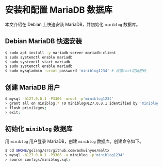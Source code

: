 # 安装和配置 MariaDB 数据库

本文介绍在 Debian 上快速安装 MariaDB，并初始化 `miniblog` 数据库。

## Debian MariaDB 快速安装

```bash
$ sudo apt install -y mariadb-server mariadb-client
$ sudo systemctl enable mariadb
$ sudo systemctl start mariadb
$ sudo systemctl enable mariadb
$ sudo mysqladmin -uroot password 'miniblog1234' # 设置root初始密码
```

## 创建 MariaDB 用户

```bash
$ mysql -h127.0.0.1 -P3306 -uroot -p'miniblog1234'
> grant all on miniblog.* TO miniblog@127.0.0.1 identified by 'miniblog1234';
> flush privileges;
> exit;
```

## 初始化 `miniblog` 数据库

用 `miniblog` 用户登录 MariaDB，创建 `miniblog` 数据库。创建命令如下。

```bash
$ cd $HOME/golang/src/github.com/ashwinyue/maltx
$ mysql -h127.0.0.1 -P3306 -u miniblog -p'miniblog1234'
> source configs/miniblog.sql;
```
